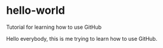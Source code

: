 # hello-world
Tutorial for learning how to use GitHub

Hello everybody, this is me trying to learn how to use GitHub.
